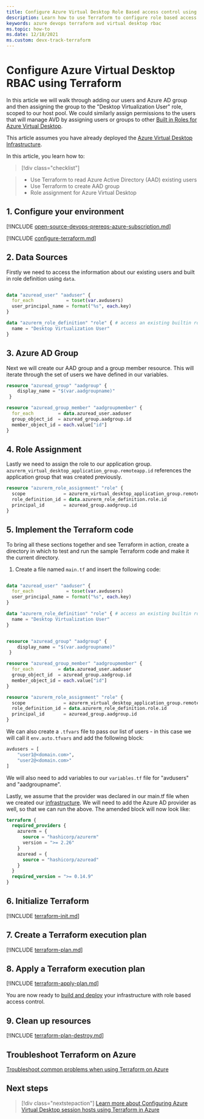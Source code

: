 ```yaml
---
title: Configure Azure Virtual Desktop Role Based access control using Terraform
description: Learn how to use Terraform to configure role based access control for Azure Virtual Desktop.
keywords: azure devops terraform avd virtual desktop rbac
ms.topic: how-to
ms.date: 12/18/2021
ms.custom: devx-track-terraform
---
```


# Configure Azure Virtual Desktop RBAC using Terraform

In this article we will walk through adding our users and Azure AD group and then assigning the group to the "Desktop Virtualization User" role, scoped to our host pool.  We could similarly assign permissions to the users that will manage AVD by assigning users or groups to other [Built in Roles for Azure Virtual Desktop](/virtual-desktop/virtual-desktop/rbac.md).

This article assumes you have already deployed the [Azure Virtual Desktop Infrastructure](/virtual-desktop/create-azure-virtual-desktop.md).

In this article, you learn how to:
> [!div class="checklist"]

> * Use Terraform to read Azure Active Directory (AAD) existing users
> * Use Terraform to create AAD group
> * Role assignment for Azure Virtual Desktop

## 1. Configure your environment

[!INCLUDE [open-source-devops-prereqs-azure-subscription.md](../includes/open-source-devops-prereqs-azure-subscription.md)]

[!INCLUDE [configure-terraform.md](includes/configure-terraform.md)]

## 2. Data Sources

Firstly we need to access the information about our existing users and built in role definition using `data`.

```terraform

data "azuread_user" "aaduser" {
  for_each            = toset(var.avdusers)
  user_principal_name = format("%s", each.key)
}

data "azurerm_role_definition" "role" { # access an existing builtin role
  name = "Desktop Virtualization User"
}
```

## 3. Azure AD Group

Next we will create our AAD group and a group member resource.  This will iterate through the set of users we have defined in our variables.

```terraform
resource "azuread_group" "aadgroup" {
    display_name = "$(var.aadgroupname)"
 }

resource "azuread_group_member" "aadgroupmember" {
  for_each         = data.azuread_user.aaduser
  group_object_id  = azuread_group.aadgroup.id
  member_object_id = each.value["id"]
}
```

## 4. Role Assignment

Lastly we need to assign the role to our application group.  `azurerm_virtual_desktop_application_group.remoteapp.id` references the application group that was created previously.

```terraform
resource "azurerm_role_assignment" "role" {
  scope              = azurerm_virtual_desktop_application_group.remoteapp.id
  role_definition_id = data.azurerm_role_definition.role.id
  principal_id       = azuread_group.aadgroup.id
}
```

## 5. Implement the Terraform code

To bring all these sections together and see Terraform in action, create a directory in which to test and run the sample Terraform code and make it the current directory.

1. Create a file named `main.tf` and insert the following code:

```terraform

data "azuread_user" "aaduser" {
  for_each            = toset(var.avdusers)
  user_principal_name = format("%s", each.key)
}

data "azurerm_role_definition" "role" { # access an existing builtin role
  name = "Desktop Virtualization User"
}


resource "azuread_group" "aadgroup" {
    display_name = "$(var.aadgroupname)"
 }

resource "azuread_group_member" "aadgroupmember" {
  for_each         = data.azuread_user.aaduser
  group_object_id  = azuread_group.aadgroup.id
  member_object_id = each.value["id"]
}

resource "azurerm_role_assignment" "role" {
  scope              = azurerm_virtual_desktop_application_group.remoteapp.id
  role_definition_id = data.azurerm_role_definition.role.id
  principal_id       = azuread_group.aadgroup.id
}
```

We can also create a `.tfvars` file to pass our list of users - in this case we will call it `env.auto.tfvars` and add the following block:

```terraform
avdusers = [
    "user1@<domain.com>",
    "user2@<domain.com>"
]
```

We will also need to add variables to our `variables.tf` file for "avdusers" and "aadgroupname".

Lastly, we assume that the provider was declared in our main.tf file when we created our [infrastructure](/virtual-desktop/create-azure-virtual-desktop.md).  We will need to add the Azure AD provider as well, so that we can run the above.  The amended block will now look like:

```terraform
terraform {
  required_providers {
    azurerm = {
      source = "hashicorp/azurerm"
      version = ">= 2.26"
    }
    azuread = {
      source = "hashicorp/azuread"
    }
  }
  required_version = ">= 0.14.9"
}
```

## 6. Initialize Terraform

[!INCLUDE [terraform-init.md](includes/terraform-init.md)]

## 7. Create a Terraform execution plan

[!INCLUDE [terraform-plan.md](includes/terraform-plan.md)]

## 8. Apply a Terraform execution plan

[!INCLUDE [terraform-apply-plan.md](includes/terraform-apply-plan.md)]

You are now ready to [build and deploy](/articles/terraform/create-azure-virtual-desktop.md#build-and-deploy-the-infrastructure) your infrastructure with role based access control.

## 9. Clean up resources

[!INCLUDE [terraform-plan-destroy.md](includes/terraform-plan-destroy.md)]

## Troubleshoot Terraform on Azure

[Troubleshoot common problems when using Terraform on Azure](troubleshoot.md)

## Next steps

> [!div class="nextstepaction"] 
> [Learn more about Configuring Azure Virtual Desktop session hosts using Terraform in Azure](/articles/terraform/create-avd-session-host.md)